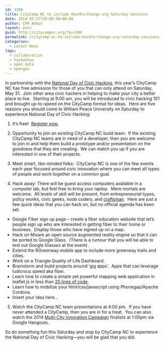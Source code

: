 ```yaml
---
id: 1208
title: CityCamp NC to include HackForChange.org Saturday Sessions
date: 2014-05-27T20:00:50+00:00
author: CFR Admin
layout: post
guid: http://citycampnc.org/?p=1208
permalink: /citycamp-nc-to-include-hackforchange-org-saturday-sessions/
categories:
  - Latest News
tags:
  - collaboration
  - hackathon
  - open data
  - opengov
---
```

In partnership with the [National Day of Civic Hacking](http://hackforchange.org/), this year’s CityCamp NC has free admission for those of you that can only attend on Saturday, May 31.  Join other area civic hackers in helping to make your city a better place to live.  Starting at 9:00 am, you will be introduced to civic hacking 101 and brought up-to-speed on the CityCamp format for ideas.  Here are five reasons you should come to William Peace University on Saturday to experience National Day of Civic Hacking:<!--more-->

1. It’s free!  [Register now.](http://www.eventbrite.com/e/citycamp-nc-2014-tickets-11441496825)

2. Opportunity to join an existing CityCamp NC build team:  If the existing CityCamp NC teams are in need of a developer, then you are welcome to join in and help them build a prototype and/or presentation on the goodness that they are creating.  We can match you up if you are interested in one of their projects.

3. Meet smart, like-minded folks:  CityCamp NC is one of the few events each year focused around civic innovation where you can meet all types of people and work together on a common goal.

4. Hack away: There will be guest access computers available in a computer lab, but feel free to bring your laptop.  Mere mortals are welcome.  All levels of skill will be present, from entrepreneurial types, policy wonks, civic geeks, noob coders, and [craftsman](http://en.wikipedia.org/wiki/Software_craftsmanship).  Here are just a few quick ideas that you can hack on, but no official agenda has been set.

  * Google Fiber sign up page &#8211; create a fiber education website that let’s people sign up who are interested in getting fiber to their home or business.  Display those who have signed up on a map.
  * Hack on Mixare an open source augmented reality engine so that it can be ported to Google Glass.  (There is a rumour that you will be able to test out Google Glasses at the event).
  * Extend the RGreenway mobile app to include more greenway trails and cities.
  * Work on a Triangle Quality of Life Dashboard.
  * Brainstorm and build projects around ‘gig apps’.  Apps that can leverage ludicrous speed aka fiber.
  * Learn how to create a simple yet powerful mapping web application in leaflet.js in less than [20 lines of code](http://50.116.33.197/chadfoley/map5.html).
  * Learn how to mobilize your html/css/javascript using Phonegap/Apache Cordova.
  * Insert your idea here&#8230;

5. Watch the CityCamp NC team presentations at 4:00 pm.  If you have never attended a CityCamp, then you are in for a treat.  You can also watch the 2014 [Multi-City Innovation Campaign](http://2014cityinnovation.populr.me/home) finalists at 1:00pm via Google Hangouts.

So do something fun this Saturday and stop by CityCamp NC to experience the National Day of Civic Hacking—you will be glad that you did.